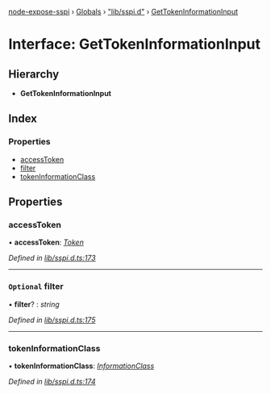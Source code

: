 [node-expose-sspi](../README.md) › [Globals](../globals.md) › ["lib/sspi.d"](../modules/_lib_sspi_d_.md) › [GetTokenInformationInput](_lib_sspi_d_.gettokeninformationinput.md)

# Interface: GetTokenInformationInput

## Hierarchy

* **GetTokenInformationInput**

## Index

### Properties

* [accessToken](_lib_sspi_d_.gettokeninformationinput.md#accesstoken)
* [filter](_lib_sspi_d_.gettokeninformationinput.md#optional-filter)
* [tokenInformationClass](_lib_sspi_d_.gettokeninformationinput.md#tokeninformationclass)

## Properties

###  accessToken

• **accessToken**: *[Token](../modules/_lib_sspi_d_.md#token)*

*Defined in [lib/sspi.d.ts:173](https://github.com/jlguenego/node-expose-sspi/blob/545dc2a/lib/sspi.d.ts#L173)*

___

### `Optional` filter

• **filter**? : *string*

*Defined in [lib/sspi.d.ts:175](https://github.com/jlguenego/node-expose-sspi/blob/545dc2a/lib/sspi.d.ts#L175)*

___

###  tokenInformationClass

• **tokenInformationClass**: *[InformationClass](../modules/_lib_sspi_d_.md#informationclass)*

*Defined in [lib/sspi.d.ts:174](https://github.com/jlguenego/node-expose-sspi/blob/545dc2a/lib/sspi.d.ts#L174)*
